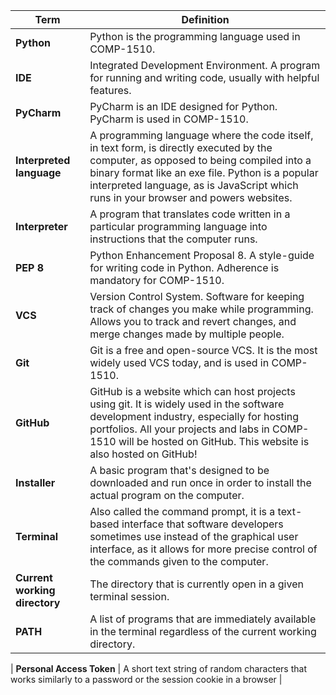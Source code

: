 | Term            | Definition                                                                                                                                                                                                                                                 |
|-----------------|------------------------------------------------------------------------------------------------------------------------------------------------------------------------------------------------------------------------------------------------------------|
| **Python**      | Python is the programming language used in COMP-1510.                                                                                                                                                                                                      |
| **IDE**         | Integrated Development Environment. A program for running and writing code, usually with helpful features.                                                                                                                                                 |
| **PyCharm**     | PyCharm is an IDE designed for Python. PyCharm is used in COMP-1510.                                                                                                              
| **Interpreted language** | A programming language where the code itself, in text form, is directly executed by the computer, as opposed to being compiled into a binary format like an exe file. Python is a popular interpreted language, as is JavaScript which runs in your browser and powers websites. |
| **Interpreter** | A program that translates code written in a particular programming language into instructions that the computer runs.                                                                                                                                      |
| **PEP 8**       | Python Enhancement Proposal 8. A style-guide for writing code in Python. Adherence is mandatory for COMP-1510.                                                                                                                                             |
| **VCS**         | Version Control System. Software for keeping track of changes you make while programming. Allows you to track and revert changes, and merge changes made by multiple people.                                                                               |
| **Git**         | Git is a free and open-source VCS. It is the most widely used VCS today, and is used in COMP-1510.                                                                                                                                                         |
| **GitHub**      | GitHub is a website which can host projects using git. It is widely used in the software development industry, especially for hosting portfolios. All your projects and labs in COMP-1510 will be hosted on GitHub. This website is also hosted on GitHub! |
| **Installer** | A basic program that's designed to be downloaded and run once in order to install the actual program on the computer. |
| **Terminal** | Also called the command prompt, it is a text-based interface that software developers sometimes use instead of the graphical user interface, as it allows for more precise control of the commands given to the computer. |
| **Current working directory** | The directory that is currently open in a given terminal session. |
| **PATH** | A list of programs that are immediately available in the terminal regardless of the current working directory. |

| **Personal Access Token** | A short text string of random characters that works similarly to a password or the session cookie in a browser |